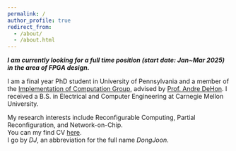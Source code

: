 ```yaml
---
permalink: /
author_profile: true
redirect_from: 
  - /about/
  - /about.html
---
```

***I am currently looking for a full time position (start date: Jan~Mar 2025) in the area of FPGA design.***

I am a final year PhD student in University of Pennsylvania and a member of the [Implementation of Computation Group](http://ic.ese.upenn.edu/), advised by [Prof. Andre DeHon](https://www.seas.upenn.edu/~andre/). I received a B.S. in Electrical and Computer Engineering at Carnegie Mellon University.

My research interests include Reconfigurable Computing, Partial Reconfiguration, and Network-on-Chip.\
You can my find CV [here](https://dj-park.github.io/files/djpark_resume.pdf).\
I go by *DJ*, an abbreviation for the full name *DongJoon*.
